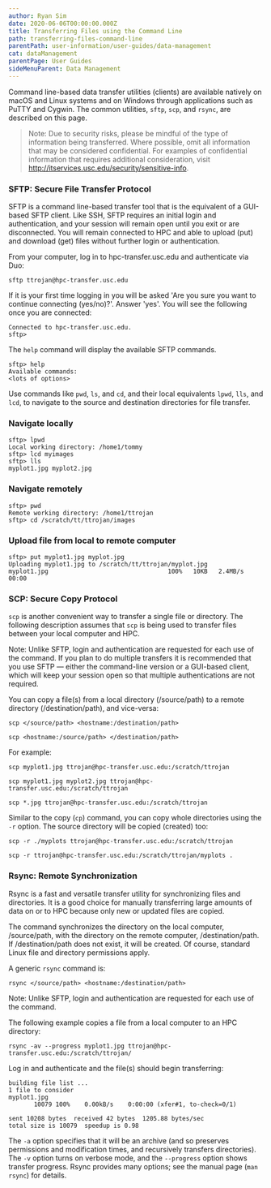 ```yaml
---
author: Ryan Sim
date: 2020-06-06T00:00:00.000Z
title: Transferring Files using the Command Line
path: transferring-files-command-line
parentPath: user-information/user-guides/data-management
cat: dataManagement
parentPage: User Guides
sideMenuParent: Data Management
---
```


Command line-based data transfer utilities (clients) are available natively on macOS and Linux systems and on Windows through applications such as PuTTY and Cygwin. The common utilities, `sftp`, `scp`, and `rsync`, are described on this page.

> Note: Due to security risks, please be mindful of the type of information being transferred. Where possible, omit all information that may be considered confidential. For examples of confidential information that requires additional consideration, visit http://itservices.usc.edu/security/sensitive-info.

### SFTP: Secure File Transfer Protocol

SFTP is a command line-based transfer tool that is the equivalent of a GUI-based SFTP client. Like SSH, SFTP requires an initial login and authentication, and your session will remain open until you exit or are disconnected. You will remain connected to HPC and able to upload (put) and download (get) files without further login or authentication.

From your computer, log in to hpc-transfer.usc.edu and authenticate via Duo:

```
sftp ttrojan@hpc-transfer.usc.edu
```

If it is your first time logging in you will be asked 'Are you sure you want to continue connecting (yes/no)?'. Answer 'yes'. You will see the following once you are connected:

```
Connected to hpc-transfer.usc.edu.
sftp>
```

The `help` command will display the available SFTP commands.

```
sftp> help
Available commands:
<lots of options>
```

Use commands like `pwd`, `ls`, and `cd`, and their local equivalents `lpwd`, `lls`, and `lcd`, to navigate to the source and destination directories for file transfer.

### Navigate locally

```
sftp> lpwd
Local working directory: /home1/tommy
sftp> lcd myimages
sftp> lls
myplot1.jpg myplot2.jpg
```

### Navigate remotely

```
sftp> pwd
Remote working directory: /home1/ttrojan
sftp> cd /scratch/tt/ttrojan/images
```

### Upload file from local to remote computer

```
sftp> put myplot1.jpg myplot.jpg
Uploading myplot1.jpg to /scratch/tt/ttrojan/myplot.jpg
myplot1.jpg                                 100%   10KB   2.4MB/s   00:00    
```

### SCP: Secure Copy Protocol

`scp` is another convenient way to transfer a single file or directory. The following description assumes that `scp` is being used to transfer files between your local computer and HPC.

Note: Unlike SFTP, login and authentication are requested for each use of the command. If you plan to do multiple transfers it is recommended that you use SFTP — either the command-line version or a GUI-based client, which will keep your session open so that multiple authentications are not required.

You can copy a file(s) from a local directory (/source/path) to a remote directory (/destination/path), and vice-versa:

```
scp </source/path> <hostname:/destination/path>

scp <hostname:/source/path> </destination/path>
```

For example:

```
scp myplot1.jpg ttrojan@hpc-transfer.usc.edu:/scratch/ttrojan

scp myplot1.jpg myplot2.jpg ttrojan@hpc-transfer.usc.edu:/scratch/ttrojan

scp *.jpg ttrojan@hpc-transfer.usc.edu:/scratch/ttrojan
```

Similar to the copy (`cp`) command, you can copy whole directories using the `-r` option. The source directory will be copied (created) too:

```
scp -r ./myplots ttrojan@hpc-transfer.usc.edu:/scratch/ttrojan

scp -r ttrojan@hpc-transfer.usc.edu:/scratch/ttrojan/myplots .
```

### Rsync: Remote Synchronization

Rsync is a fast and versatile transfer utility for synchronizing files and directories. It is a good choice for manually transferring large amounts of data on or to HPC because only new or updated files are copied.

The command synchronizes the directory on the local computer, /source/path, with the directory on the remote computer, /destination/path. If /destination/path does not exist, it will be created. Of course, standard Linux file and directory permissions apply.

A generic `rsync` command is:

```
rsync </source/path> <hostname:/destination/path>
```

Note: Unlike SFTP, login and authentication are requested for each use of the command.

The following example copies a file from a local computer to an HPC directory:

```
rsync -av --progress myplot1.jpg ttrojan@hpc-transfer.usc.edu:/scratch/ttrojan/
```

Log in and authenticate and the file(s) should begin transferring:

```
building file list ...
1 file to consider
myplot1.jpg
       10079 100%    0.00kB/s    0:00:00 (xfer#1, to-check=0/1)

sent 10208 bytes  received 42 bytes  1205.88 bytes/sec
total size is 10079  speedup is 0.98
```

The `-a` option specifies that it will be an archive (and so preserves permissions and modification times, and recursively transfers directories). The `-v` option turns on verbose mode, and the `--progress` option shows transfer progress. Rsync provides many options; see the manual page (`man rsync`) for details.
